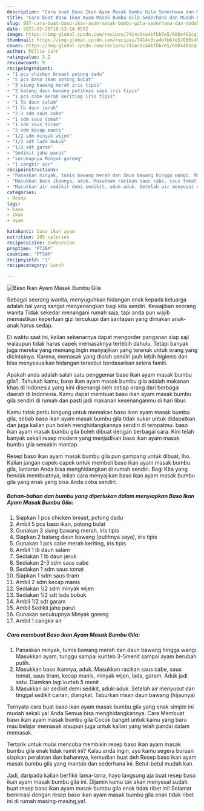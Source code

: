 ```yaml
---
description: "Cara buat Baso Ikan Ayam Masak Bumbu Gila Sederhana dan Mudah Dibuat"
title: "Cara buat Baso Ikan Ayam Masak Bumbu Gila Sederhana dan Mudah Dibuat"
slug: 987-cara-buat-baso-ikan-ayam-masak-bumbu-gila-sederhana-dan-mudah-dibuat
date: 2021-02-20T18:53:14.957Z
image: https://img-global.cpcdn.com/recipes/7414c0ca4bfbb7e5/680x482cq70/baso-ikan-ayam-masak-bumbu-gila-foto-resep-utama.jpg
thumbnail: https://img-global.cpcdn.com/recipes/7414c0ca4bfbb7e5/680x482cq70/baso-ikan-ayam-masak-bumbu-gila-foto-resep-utama.jpg
cover: https://img-global.cpcdn.com/recipes/7414c0ca4bfbb7e5/680x482cq70/baso-ikan-ayam-masak-bumbu-gila-foto-resep-utama.jpg
author: Millie Carr
ratingvalue: 3.2
reviewcount: 9
recipeingredient:
- "1 pcs chicken breast potong dadu"
- "5 pcs baso ikan potong bulat"
- "3 siung bawang merah iris tipis"
- "2 batang daun bawang putihnya saya iris tipis"
- "1 pcs cabe merah keriting iris tipis"
- "1 lb daun salam"
- "1 lb daun jeruk"
- "2-3 sdm saus cabe"
- "1 sdm saus tomat"
- "1 sdm saus tiram"
- "2 sdm kecap manis"
- "1/2 sdm minyak wijen"
- "1/2 sdt lada bubuk"
- "1/2 sdt garam"
- "Sedikit jahe parut"
- "secukupnya Minyak goreng"
- "1 cangkir air"
recipeinstructions:
- "Panaskan minyak, tumis bawang merah dan daun bawang hingga wangi. Masukkan ayam, tunggu sampai kurlteb 3-5menit sampai ayam berubah putih."
- "Masukkan baso ikannya, aduk. Masukkan racikan saus cabe, saus tomat, saus tiram, kecap manis, minyak wijen, lada, garam. Aduk jadi satu. Diamkan lagi kurleb 5 menit"
- "Masukkan air sedikit demi sedikit, aduk-aduk. Setelah air menyusut dan tinggal sedikit cairan, diangkat. Taburkan irisan daun bawang (hijaunya)"
categories:
- Resep
tags:
- baso
- ikan
- ayam

katakunci: baso ikan ayam 
nutrition: 285 calories
recipecuisine: Indonesian
preptime: "PT26M"
cooktime: "PT59M"
recipeyield: "1"
recipecategory: Lunch

---
```



![Baso Ikan Ayam Masak Bumbu Gila](https://img-global.cpcdn.com/recipes/7414c0ca4bfbb7e5/680x482cq70/baso-ikan-ayam-masak-bumbu-gila-foto-resep-utama.jpg)

Sebagai seorang wanita, menyuguhkan hidangan enak kepada keluarga adalah hal yang sangat menyenangkan bagi kita sendiri. Kewajiban seorang  wanita Tidak sekedar menangani rumah saja, tapi anda pun wajib memastikan keperluan gizi tercukupi dan santapan yang dimakan anak-anak harus sedap.

Di waktu  saat ini, kalian sebenarnya dapat mengorder panganan siap saji walaupun tidak harus capek memasaknya terlebih dahulu. Tetapi banyak juga mereka yang memang ingin menyajikan yang terenak untuk orang yang dicintainya. Karena, memasak yang diolah sendiri jauh lebih higienis dan bisa menyesuaikan hidangan tersebut berdasarkan selera famili. 



Apakah anda adalah salah satu penggemar baso ikan ayam masak bumbu gila?. Tahukah kamu, baso ikan ayam masak bumbu gila adalah makanan khas di Indonesia yang kini disenangi oleh setiap orang dari berbagai daerah di Indonesia. Kamu dapat membuat baso ikan ayam masak bumbu gila sendiri di rumah dan pasti jadi makanan kesenanganmu di hari libur.

Kamu tidak perlu bingung untuk memakan baso ikan ayam masak bumbu gila, sebab baso ikan ayam masak bumbu gila tidak sukar untuk didapatkan dan juga kalian pun boleh menghidangkannya sendiri di tempatmu. baso ikan ayam masak bumbu gila boleh dibuat dengan berbagai cara. Kini telah banyak sekali resep modern yang menjadikan baso ikan ayam masak bumbu gila semakin mantap.

Resep baso ikan ayam masak bumbu gila pun gampang untuk dibuat, lho. Kalian jangan capek-capek untuk membeli baso ikan ayam masak bumbu gila, lantaran Anda bisa menghidangkan di rumah sendiri. Bagi Kita yang hendak membuatnya, inilah cara menyajikan baso ikan ayam masak bumbu gila yang enak yang bisa Anda coba sendiri.

<!--inarticleads1-->

##### Bahan-bahan dan bumbu yang diperlukan dalam menyiapkan Baso Ikan Ayam Masak Bumbu Gila:

1. Siapkan 1 pcs chicken breast, potong dadu
1. Ambil 5 pcs baso ikan, potong bulat
1. Gunakan 3 siung bawang merah, iris tipis
1. Siapkan 2 batang daun bawang (putihnya saya), iris tipis
1. Gunakan 1 pcs cabe merah keriting, iris tipis
1. Ambil 1 lb daun salam
1. Sediakan 1 lb daun jeruk
1. Sediakan 2-3 sdm saus cabe
1. Sediakan 1 sdm saus tomat
1. Siapkan 1 sdm saus tiram
1. Ambil 2 sdm kecap manis
1. Sediakan 1/2 sdm minyak wijen
1. Sediakan 1/2 sdt lada bubuk
1. Ambil 1/2 sdt garam
1. Ambil Sedikit jahe parut
1. Gunakan secukupnya Minyak goreng
1. Ambil 1 cangkir air




<!--inarticleads2-->

##### Cara membuat Baso Ikan Ayam Masak Bumbu Gila:

1. Panaskan minyak, tumis bawang merah dan daun bawang hingga wangi. Masukkan ayam, tunggu sampai kurlteb 3-5menit sampai ayam berubah putih.
1. Masukkan baso ikannya, aduk. Masukkan racikan saus cabe, saus tomat, saus tiram, kecap manis, minyak wijen, lada, garam. Aduk jadi satu. Diamkan lagi kurleb 5 menit
1. Masukkan air sedikit demi sedikit, aduk-aduk. Setelah air menyusut dan tinggal sedikit cairan, diangkat. Taburkan irisan daun bawang (hijaunya)




Ternyata cara buat baso ikan ayam masak bumbu gila yang enak simple ini mudah sekali ya! Anda Semua bisa menghidangkannya. Cara Membuat baso ikan ayam masak bumbu gila Cocok banget untuk kamu yang baru mau belajar memasak ataupun juga untuk kalian yang telah pandai dalam memasak.

Tertarik untuk mulai mencoba membikin resep baso ikan ayam masak bumbu gila enak tidak rumit ini? Kalau anda ingin, ayo kamu segera buruan siapkan peralatan dan bahannya, kemudian buat deh Resep baso ikan ayam masak bumbu gila yang mantab dan sederhana ini. Betul-betul mudah kan. 

Jadi, daripada kalian berfikir lama-lama, hayo langsung aja buat resep baso ikan ayam masak bumbu gila ini. Dijamin kamu tak akan menyesal sudah buat resep baso ikan ayam masak bumbu gila enak tidak ribet ini! Selamat berkreasi dengan resep baso ikan ayam masak bumbu gila enak tidak ribet ini di rumah masing-masing,ya!.

